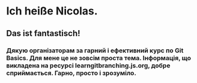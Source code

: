 # Ich heiße Nicolas. 
## Das ist fantastisch!

### Дякую організаторам за гарний і ефективний курс по Git Basics. Для мене це не зовсім проста тема. Інформація, що викладена на ресурсі learngitbranching.js.org, добре сприймається. Гарно, просто і зрозуміло. 
